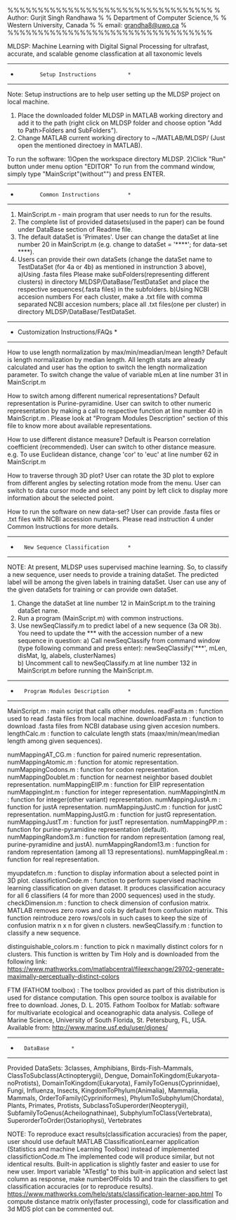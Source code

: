 %%%%%%%%%%%%%%%%%%%%%%%%%%%%%%%%%%
% Author: Gurjit Singh Randhawa  %
% Department of Computer Science,%
% Western University, Canada     %
% email: grandha8@uwo.ca         %
%%%%%%%%%%%%%%%%%%%%%%%%%%%%%%%%%%

MLDSP: Machine Learning with Digital Signal Processing for ultrafast, accurate, and scalable genome classfication at all taxonomic levels

******************************************
*            Setup Instructions          *
******************************************
Note: Setup instructions are to help user setting up the MLDSP project on local machine.

1) Place the downloaded folder MLDSP in MATLAB working directory and add it to the path (right click on MLDSP folder and choose option "Add to Path>Folders and SubFolders").
2) Change MATLAB current working directory to ~/MATLAB/MLDSP/ (Just open the mentioned directoey in MATLAB).

To run the software:
1)Open the workspace directory MLDSP.
2)Click "Run" button under menu option "EDITOR"
To run from the command window, simply type "MainScript"(without"") and press ENTER.


******************************************
*            Common Instructions         *
******************************************

1) MainScript.m - main program that user needs to run for the results.
2) The complete list of provided datasets(used in the paper) can be found under DataBase section of Readme file.
3) The default dataSet is 'Primates'. User can change the dataSet at line number 20 in MainScript.m (e.g. change to dataSet = '****'; for data-set ****).
4) Users can provide their own dataSets (change the dataSet name to TestDataSet (for 4a or 4b) as mentioned in instrunction 3 above),  
a)Using .fasta files
Please make subFolders(representing different clusters) in directory MLDSP/DataBase/TestDataSet and place the respective sequences(.fasta files) in the subfolders. 
b)Using NCBI accesion numbers
For each cluster, make a .txt file with comma separated NCBI accesion numbers; place all .txt files(one per cluster) in directory MLDSP/DataBase/TestDataSet. 


******************************************
*    Customization Instructions/FAQs     *
******************************************
How to use length normalization by max/min/meadian/mean length?
Default is length normalization by median length. All length stats are already calculated and 
user has the option to switch the length normalization parameter.
To switch change the value of variable mLen at line number 31 in MainScript.m 


How to switch among different numerical representations?
Default representation is Purine-pyramidine. User can switch to other numeric representation by making a call to respective function at line number 40 in MainScript.m .
Please look at "Program Modules Description" section of this file to know more about available representations.

How to use different distance measure?
Default is Pearson correlation coefficient (recommended). User can switch to other distance measure. e.g. To use Euclidean distance, change 'cor' to 'euc' at line number 62 in MainScript.m  

How to traverse through 3D plot?
User can rotate the 3D plot to explore from different angles by selecting rotation mode from the menu. User can switch to data cursor mode and select any point by left click to display more information about the selected point.

How to run the software on new data-set?
User can provide .fasta files or .txt files with NCBI accession numbers. Please read instruction 4 under Common Instructions for more details.

******************************************
*       New Sequence Classification      *
******************************************
NOTE:
At present, MLDSP uses supervised machine learning. So, to classify a new sequence, user needs to provide a training dataSet. 
The predicted label will be among the given labels in training dataSet. User can use any of the given dataSets for training or 
can provide own dataSet.
1) Change the dataSet at line number 12 in MainScript.m to the training dataSet name.
2) Run a program (MainScript.m) with common instructions.
3) Use newSeqClassify.m to predict label of a new sequence (3a OR 3b). 
You need to update the *** with the accession number of a new sequence in question:
a) Call newSeqClassify from command window (type following command and press enter):
newSeqClassify('***', mLen, disMat, lg, alabels, clusterNames)  
b) Uncomment call to newSeqClassify.m at line number 132 in MainScript.m before running the MainScript.m.



******************************************
*       Program Modules Description      *
******************************************

MainScript.m : main script that calls other modules.
readFasta.m : function used to read .fasta files from local machine.
downloadFasta.m : function to download .fasta files from NCBI database using given accesion numbers.
lengthCalc.m : function to calculate length stats (maax/min/mean/median length among given sequences).

numMappingAT_CG.m : function for paired numeric representation.
numMappingAtomic.m : function for atomic representation.
numMappingCodons.m : function for codon representation.
numMappingDoublet.m : function for nearnest neighbor based doublet representation.
numMappingEIIP.m : function for EIIP representation
numMappingInt.m : function for integer representation. 
numMappingIntN.m : function for integer(other variant) representation.
numMappingJustA.m : function for justA representation.
numMappingJustC.m : function for justC representation.
numMappingJustG.m : function for justG representation.
numMappingJustT.m : function for justT representation.
numMappingPP.m : function for purine-pyramidine representation (default).
numMappingRandom3.m : function for random representation (among real, purine-pyramidine and justA).
numMappingRandom13.m : function for random representation (among all 13 representations).
numMappingReal.m : function for real representation.

myupdatefcn.m : function to display information about a selected point in 3D plot.
classifictionCode.m : function to perform supervised machine learning classification on given dataset. It produces classification accuracy for all 6 classifiers (4 for more than 2000 sequences) used in the study.
checkDimension.m : function to check dimension of confusion matrix. MATLAB removes zero rows and cols by default from confusion matrix. This function reintroduce zero rows/cols in such cases to keep the size of confusion matrix n x n for given n clusters.
newSeqClassify.m : function to classify a new sequence.

distinguishable_colors.m : function to pick n maximally distinct colors for n clusters. This function is written by Tim Holy and is downloaded from the following link:
https://www.mathworks.com/matlabcentral/fileexchange/29702-generate-maximally-perceptually-distinct-colors

FTM (FATHOM toolbox) : The toolbox provided as part of this distribution is used for distance computation. This open source toolbox is available for free to download.
Jones, D. L. 2015. Fathom Toolbox for Matlab: software for multivariate ecological and oceanographic data analysis. College of Marine Science, University of South Florida, St. Petersburg, FL, USA. Available from: http://www.marine.usf.edu/user/djones/ 

************************
*       DataBase       *
************************
Provided DataSets:
3classes, Amphibians, Birds-Fish-Mammals, ClassToSubclass(Actinopterygii), Dengue, DomainToKingdom(Eukaryota-noProtists),
DomainToKingdom(Eukaryota), FamilyToGenus(Cyprinnidae), Fungi, Influenza, Insects, KingdomToPhylum(Animalia),
Mammalia, Mammals, OrderToFamily(Cypriniformes), PhylumToSubphylum(Chordata), Plants, Primates, Protists, 
SubclassToSuperorder(Neopterygii), SubfamilyToGenus(Acheilognathinae), SubphylumToClass(Vertebrata),
SuperorderToOrder(Ostariophysi), Vertebrates

NOTE: 
To reproduce exact results(classification accuracies) from the paper, user should use default MATLAB ClassificationLearner application (Statistics and machine Learning Toolbox) instead of implemented classifictionCode.m
The implemented code will produce similar, but not identical results. Built-in application is slightly faster and easier to use for new user. 
Import variable "ATestlg" to this built-in application and select last column as response, make numberOfFolds 10 and train the classifiers to get classification accuracies (or to reproduce results).
https://www.mathworks.com/help/stats/classification-learner-app.html
To compute distance matrix only(faster processing), code for classification and 3d MDS plot can be commented out.

